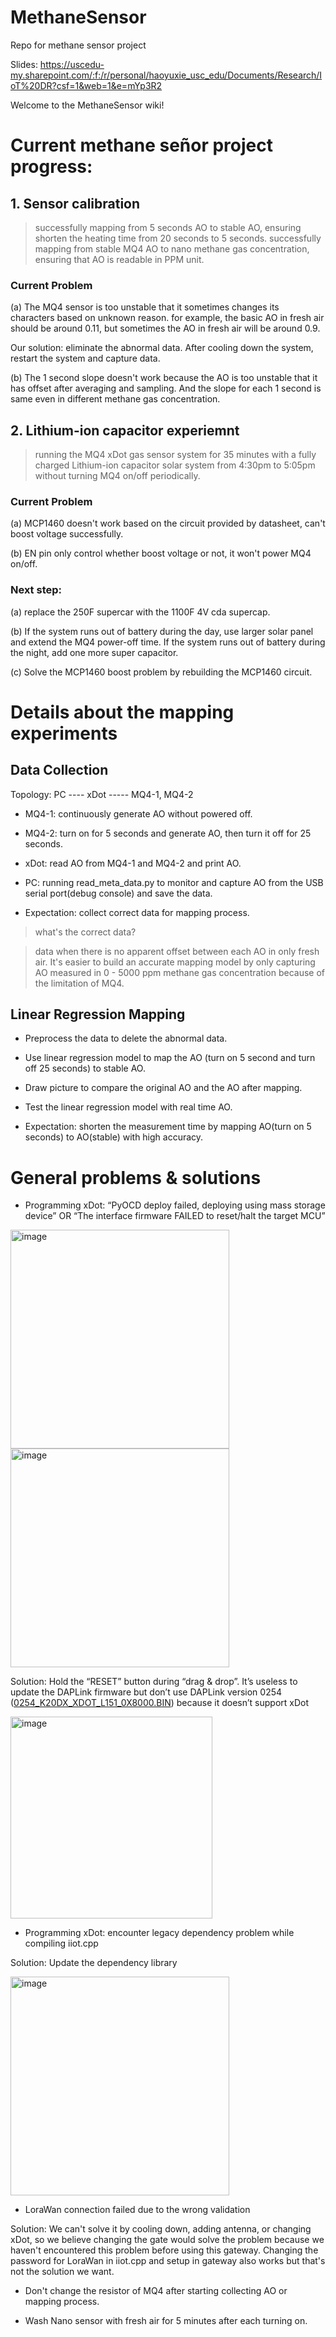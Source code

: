# MethaneSensor
Repo for methane sensor project

Slides: https://uscedu-my.sharepoint.com/:f:/r/personal/haoyuxie_usc_edu/Documents/Research/IoT%20DR?csf=1&web=1&e=mYp3R2

Welcome to the MethaneSensor wiki!

# Current methane señor project progress:

## 1. Sensor calibration

> successfully mapping from 5 seconds AO to stable AO, ensuring shorten the heating time from 20 seconds to 5 seconds. successfully mapping from stable MQ4 AO to nano methane gas concentration, ensuring that AO is readable in PPM unit.

### Current Problem

(a) The MQ4 sensor is too unstable that it sometimes changes its characters based on unknown reason. for example, the basic AO in fresh air should be around 0.11, but sometimes the AO in fresh air will be around 0.9. 

Our solution: eliminate the abnormal data. After cooling down the system, restart the system and capture data.

(b) The 1 second slope doesn't work because the AO is too unstable that it has offset after averaging and sampling. And the slope for each 1 second is same even in different methane gas concentration.

## 2. Lithium-ion capacitor experiemnt

> running the MQ4 xDot gas sensor system for 35 minutes with a fully charged Lithium-ion capacitor solar system from 4:30pm to 5:05pm without turning MQ4 on/off periodically.

### Current Problem

(a) MCP1460 doesn't work based on the circuit provided by datasheet, can't boost voltage successfully. 

(b) EN pin only control whether boost voltage or not, it won't power MQ4 on/off.

### Next step: 
(a) replace the 250F supercar with the 1100F 4V cda supercap.

(b) If the system runs out of battery during the day, use larger solar panel and extend the MQ4 power-off time. If the system runs out of battery during the night, add one more super capacitor.

(c) Solve the MCP1460 boost problem by rebuilding the MCP1460 circuit.


# Details about the mapping experiments

## Data Collection

Topology: PC ---- xDot ----- MQ4-1, MQ4-2

* MQ4-1: continuously generate AO without powered off.

* MQ4-2: turn on for 5 seconds and generate AO, then turn it off for 25 seconds.

* xDot: read AO from MQ4-1 and MQ4-2 and print AO.

* PC: running read_meta_data.py to monitor and capture AO from the USB serial port(debug console) and save the data.

* Expectation: collect correct data for mapping process. 

> what's the correct data?

> data when there is no apparent offset between each AO in only fresh air. It's easier to build an accurate mapping model by only capturing AO measured in 0 - 5000 ppm methane gas concentration because of the limitation of MQ4.


## Linear Regression Mapping

* Preprocess the data to delete the abnormal data.

* Use linear regression model to map the AO (turn on 5 second and turn off 25 seconds) to stable AO.

* Draw picture to compare the original AO and the AO after mapping.

* Test the linear regression model with real time AO.

* Expectation: shorten the measurement time by mapping AO(turn on 5 seconds) to AO(stable) with high accuracy. 

# General problems & solutions

* Programming xDot: “PyOCD deploy failed, deploying using mass storage device” OR “The interface firmware FAILED to reset/halt the target MCU”

<img width="350" alt="image" src="https://github.com/Lvyuche/MethaneSensor/assets/112199186/3cda11b6-6e72-45dd-8c73-3d257139224f">

<img width="350" alt="image" src="https://github.com/Lvyuche/MethaneSensor/assets/112199186/5e692c3c-1c4d-4254-81fb-93006c78733c">

Solution: Hold the “RESET” button during “drag & drop”. It’s useless to update the DAPLink firmware but don’t use DAPLink version 0254 ([0254_K20DX_XDOT_L151_0X8000.BIN](https://daplink.io/firmware/0254_k20dx_xdot_l151_0x8000.bin)) because it doesn’t support xDot

<img width="323" alt="image" src="https://github.com/Lvyuche/MethaneSensor/assets/112199186/f77338f5-b10b-4e2c-ae5f-e8a4c92e1def">


* Programming xDot: encounter legacy dependency problem while compiling iiot.cpp

Solution: Update the dependency library

<img width="350" alt="image" src="https://github.com/Lvyuche/MethaneSensor/assets/112199186/8aaecd6a-5eac-4e5b-98b1-8bc63cfd08be">

* LoraWan connection failed due to the wrong validation

Solution: We can't solve it by cooling down, adding antenna, or changing xDot, so we believe changing the gate would solve the problem because we haven't encountered this problem before using this gateway. Changing the password for LoraWan in iiot.cpp and setup in gateway also works but that's not the solution we want.

* Don't change the resistor of MQ4 after starting collecting AO or mapping process.

* Wash Nano sensor with fresh air for 5 minutes after each turning on.






